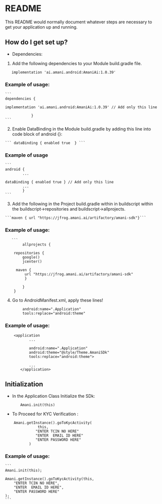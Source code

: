# README #

This README would normally document whatever steps are necessary to get your application up and running.



## How do I get set up? ##

   * Dependencies:

   1. Add the following dependencies to your Module build.gradle file.

  ```    implementation 'ai.amani.android:AmaniAi:1.0.39' ```
  
### Example of usage: ###

    ```
    dependencies { 
    
    implementation 'ai.amani.android:AmaniAi:1.0.39' // Add only this line
    
                }  
    ```

   2. Enable DataBinding in the Module build.gradle by adding this line into code block of android {}:
   
   
    ``` dataBinding { enabled true  } ```

### Example of usage ###
     
    ```
    android { 
            ...
    
    dataBinding { enabled true } // Add only this line 
            ...
            }
    ```

  3. Add the following in the Project build.gradle within in buildscript within the buildscript->repositories and buildscript->allprojects.
  
    ```maven { url "https://jfrog.amani.ai/artifactory/amani-sdk"}```
  
### Example of usage:
  
       ```     
            allprojects {
            
        repositories {
            google()
            jcenter()
            
         maven {
             url "https://jfrog.amani.ai/artifactory/amani-sdk"
             }
    
            }
        }
       
4. Go to AndroidManifest.xml, apply these lines!
 
```
        android:name=".Application"
        tools:replace="android:theme" 
```


### Example of usage:
 
 ```
     <application
            ...
            
            android:name=".Application"
            android:theme="@style/Theme.AmaniSDk"
            tools:replace="android:theme">
             
            ...
        </application>
```

## Initialization ##
 
 * In the Application Class Initialize the SDk:    
    
``        Amani.init(this) ``


 * To Proceed for KYC Verification :
 ```
     Amani.getInstance().goToKycActivity(
                this,
               "ENTER TCIN NO HERE"
               "ENTER  EMAIL ID HERE"
               "ENTER PASSWORD HERE"
            )
```
### Example of usage:

    ```
    Amani.init(this); 
    
    Amani.getInstance().goToKycActivity(this,
        "ENTER TCIN NO HERE", 
        "ENTER  EMAIL ID HERE", 
        "ENTER PASSWORD HERE"
    );
    ```  

